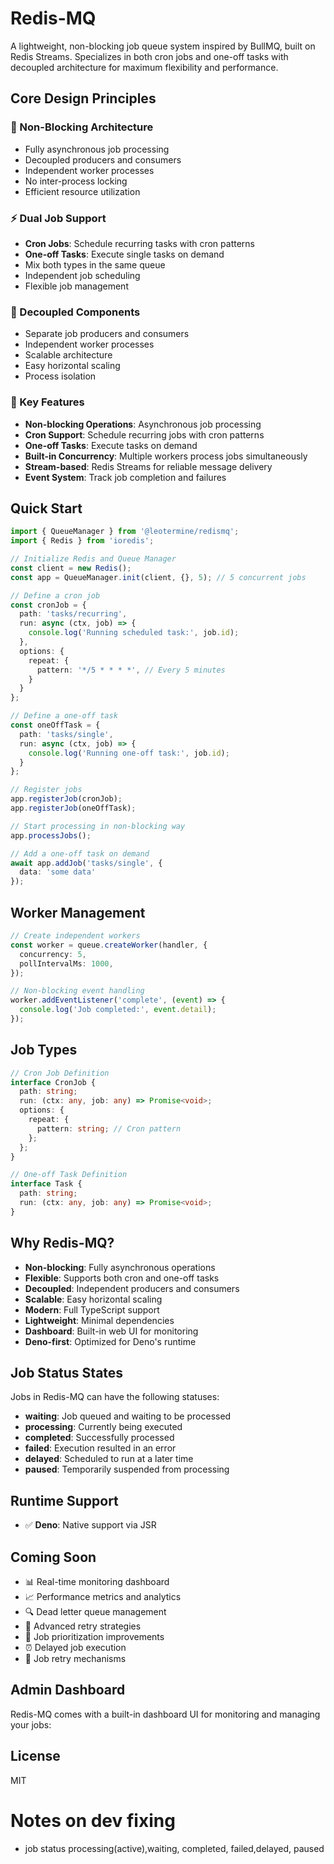 # Redis-MQ

A lightweight, non-blocking job queue system inspired by BullMQ, built on Redis Streams. Specializes in both cron jobs and one-off tasks with decoupled architecture for maximum flexibility and performance.

## Core Design Principles

### 🎯 Non-Blocking Architecture
- Fully asynchronous job processing
- Decoupled producers and consumers
- Independent worker processes
- No inter-process locking
- Efficient resource utilization

### ⚡ Dual Job Support
- **Cron Jobs**: Schedule recurring tasks with cron patterns
- **One-off Tasks**: Execute single tasks on demand
- Mix both types in the same queue
- Independent job scheduling
- Flexible job management

### 🔄 Decoupled Components
- Separate job producers and consumers
- Independent worker processes
- Scalable architecture
- Easy horizontal scaling
- Process isolation

### 🚀 Key Features
- **Non-blocking Operations**: Asynchronous job processing
- **Cron Support**: Schedule recurring jobs with cron patterns
- **One-off Tasks**: Execute tasks on demand
- **Built-in Concurrency**: Multiple workers process jobs simultaneously
- **Stream-based**: Redis Streams for reliable message delivery
- **Event System**: Track job completion and failures

## Quick Start

```typescript
import { QueueManager } from '@leotermine/redismq';
import { Redis } from 'ioredis';

// Initialize Redis and Queue Manager
const client = new Redis();
const app = QueueManager.init(client, {}, 5); // 5 concurrent jobs

// Define a cron job
const cronJob = {
  path: 'tasks/recurring',
  run: async (ctx, job) => {
    console.log('Running scheduled task:', job.id);
  },
  options: {
    repeat: {
      pattern: '*/5 * * * *', // Every 5 minutes
    }
  }
};

// Define a one-off task
const oneOffTask = {
  path: 'tasks/single',
  run: async (ctx, job) => {
    console.log('Running one-off task:', job.id);
  }
};

// Register jobs
app.registerJob(cronJob);
app.registerJob(oneOffTask);

// Start processing in non-blocking way
app.processJobs();

// Add a one-off task on demand
await app.addJob('tasks/single', { 
  data: 'some data'
});
```

## Worker Management

```typescript
// Create independent workers
const worker = queue.createWorker(handler, {
  concurrency: 5,
  pollIntervalMs: 1000,
});

// Non-blocking event handling
worker.addEventListener('complete', (event) => {
  console.log('Job completed:', event.detail);
});
```

## Job Types

```typescript
// Cron Job Definition
interface CronJob {
  path: string;
  run: (ctx: any, job: any) => Promise<void>;
  options: {
    repeat: {
      pattern: string; // Cron pattern
    };
  };
}

// One-off Task Definition
interface Task {
  path: string;
  run: (ctx: any, job: any) => Promise<void>;
}
```

## Why Redis-MQ?

- **Non-blocking**: Fully asynchronous operations
- **Flexible**: Supports both cron and one-off tasks
- **Decoupled**: Independent producers and consumers
- **Scalable**: Easy horizontal scaling
- **Modern**: Full TypeScript support
- **Lightweight**: Minimal dependencies
- **Dashboard**: Built-in web UI for monitoring
- **Deno-first**: Optimized for Deno's runtime

## Job Status States

Jobs in Redis-MQ can have the following statuses:
- **waiting**: Job queued and waiting to be processed
- **processing**: Currently being executed
- **completed**: Successfully processed
- **failed**: Execution resulted in an error
- **delayed**: Scheduled to run at a later time
- **paused**: Temporarily suspended from processing

## Runtime Support

- ✅ **Deno**: Native support via JSR

## Coming Soon
- 📊 Real-time monitoring dashboard
- 📈 Performance metrics and analytics
- 🔍 Dead letter queue management
- 🔄 Advanced retry strategies
- 🎯 Job prioritization improvements
- ⏰ Delayed job execution
- 🔁 Job retry mechanisms

## Admin Dashboard

Redis-MQ comes with a built-in dashboard UI for monitoring and managing your jobs:

## License

MIT




# Notes on dev fixing
- job status
processing(active),waiting, completed, failed,delayed, paused
